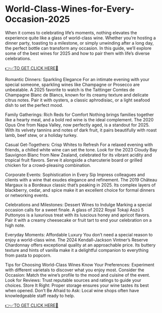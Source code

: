 # World-Class-Wines-for-Every-Occasion-2025
When it comes to celebrating life’s moments, nothing elevates the experience quite like a glass of world-class wine. Whether you’re hosting a dinner party, toasting to a milestone, or simply unwinding after a long day, the perfect bottle can transform any occasion. In this guide, we’ll explore some of the best wines for 2025 and how to pair them with life’s diverse celebrations.

[👉✅TO GET CLICK HERE🔶](https://1999wines.com/)

Romantic Dinners: Sparkling Elegance
For an intimate evening with your special someone, sparkling wines like Champagne or Prosecco are unbeatable. A 2025 favorite to watch is the Taittinger Comtes de Champagne Blanc de Blancs, known for its creamy texture and delicate citrus notes. Pair it with oysters, a classic aphrodisiac, or a light seafood dish to set the perfect mood.

Family Gatherings: Rich Reds for Comfort
Nothing brings families together like a hearty meal, and a bold red wine is the ideal complement. The 2020 Opus One from Napa Valley, now perfectly aged, is a standout for 2025. With its velvety tannins and notes of dark fruit, it pairs beautifully with roast lamb, beef stew, or a holiday turkey.

Casual Get-Togethers: Crisp Whites to Refresh
For a relaxed evening with friends, a chilled white wine can set the tone. Look for the 2023 Cloudy Bay Sauvignon Blanc from New Zealand, celebrated for its vibrant acidity and tropical fruit flavors. Serve it alongside a charcuterie board or grilled chicken for a crowd-pleasing combination.

Corporate Events: Sophistication in Every Sip
Impress colleagues and clients with a wine that exudes elegance and refinement. The 2019 Château Margaux is a Bordeaux classic that’s peaking in 2025. Its complex layers of blackberry, cedar, and spice make it an excellent choice for formal dinners or networking events.

Celebrations and Milestones: Dessert Wines to Indulge
Marking a special occasion calls for a sweet finale. A glass of 2022 Royal Tokaji Aszú 5 Puttonyos is a luxurious treat with its luscious honey and apricot flavors. Pair it with a creamy cheesecake or fruit tart to end your celebration on a high note.

Everyday Moments: Affordable Luxury
You don’t need a special reason to enjoy a world-class wine. The 2024 Kendall-Jackson Vintner’s Reserve Chardonnay offers exceptional quality at an approachable price. Its buttery texture and hints of vanilla make it a delightful companion to everything from pasta to popcorn.

Tips for Choosing World-Class Wines
Know Your Preferences: Experiment with different varietals to discover what you enjoy most.
Consider the Occasion: Match the wine’s profile to the mood and cuisine of the event.
Look for Reviews: Trust reputable sources and ratings to guide your choices.
Store It Right: Proper storage ensures your wine tastes its best when opened.
Don’t Be Afraid to Ask: Local wine shops often have knowledgeable staff ready to help.

[👉✅TO GET CLICK HERE🔶](https://1999wines.com/)
